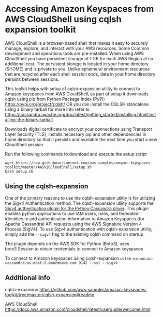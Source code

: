 # Accessing Amazon Keyspaces from AWS CloudShell using cqlsh expansion toolkit

AWS CloudShell is a browser-based shell that makes it easy to securely manage, explore, and interact with your AWS resources. Some Common development and operations tools are pre-installed. When using AWS CloudShell you have persistent storage of 1 GB for each AWS Region at no additional cost. The persistent storage is located in your home directory ($HOME) and is private to you. Unlike ephemeral environment resources that are recycled after each shell session ends, data in your home directory persists between sessions.

This toolkit helps with setup of cqlsh-expansion utility to connect to Amazon keyspaces from AWS CloudShell, as part of setup it downloads cqlsh using pip from Python Package Index (PyPI) https://pypi.org/project/cqlsh/
OR you can install the CQLSH standalone using a binary tarball for more info refer to https://cassandra.apache.org/doc/latest/getting_started/installing.html#installing-the-binary-tarball

Downloads digital certificate to encrypt your connections using Transport Layer Security (TLS), installs necessary pip and other dependencies in home directory so that it persists and available the next time you start a new CloudShell session

Run the following commands to download and execute the setup script
 ```
 wget https://raw.githubusercontent.com/aws-samples/amazon-keyspaces-toolkit/master/AWS%20CloudShell/setup.sh
 bash setup.sh 
 ```
## Using the cqlsh-expansion
One of the primary reasons to use the cqlsh-expansion utility is for utilizing the Sigv4 Authentication method. The cqlsh-expansion utility supports the [Sigv4 authentication plugin for the Python Cassandra driver](https://github.com/aws/aws-sigv4-auth-cassandra-python-driver-plugin). This plugin enables python applications to use IAM users, roles, and federated identities to add authentication information to Amazon Keyspaces (for Apache Cassandra) API requests using the AWS Signature Version 4 Process (SigV4). To use Sigv4 authentication with cqlsh-expansion utility, simply add the `--sigv4` flag to the existing cqlsh command on startup.

The plugin depends on the AWS SDK for Python (Boto3), uses boto3.Session to obtain credentials to connect to Amazon keyspaces

To connect to Amazon keyspaces using cqlsh-expansion
``` cqlsh-expansion cassandra.us-east-2.amazonaws.com 9142 --ssl --sigv4 ```
## Additional info
cqlsh-expansion https://github.com/aws-samples/amazon-keyspaces-toolkit/tree/master/cqlsh-expansion#readme

AWS CloudShell https://docs.aws.amazon.com/cloudshell/latest/userguide/welcome.html 

